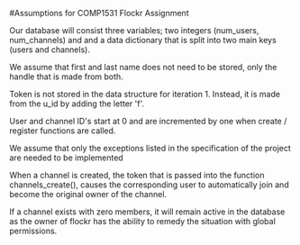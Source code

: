 #Assumptions for COMP1531 Flockr Assignment

Our database will consist three variables; two integers (num_users, num_channels) and 
and a data dictionary that is split into two main keys (users and channels).

We assume that first and last name does not need to be stored, only the handle that is made from both.

Token is not stored in the data structure for iteration 1. Instead, it is made from the u_id by adding the letter 'f'.

User and channel ID's start at 0 and are incremented by one when create / register functions are called. 

We assume that only the exceptions listed in the specification of the project are needed to be implemented  

When a channel is created, the token that is passed into the function
channels_create(), causes the corresponding user to automatically join and 
become the original owner of the channel.

If a channel exists with zero members, it will remain active in the database as the owner
of flockr has the ability to remedy the situation with global permissions.




